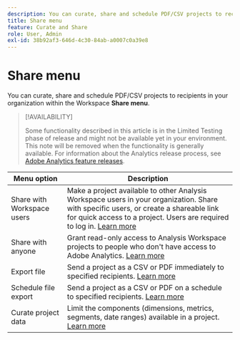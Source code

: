 ```yaml
---
description: You can curate, share and schedule PDF/CSV projects to recipients in your organiziation.
title: Share menu
feature: Curate and Share
role: User, Admin
exl-id: 38b92af3-646d-4c30-84ab-a0007c0a39e8
---
```

# Share menu

You can curate, share and schedule PDF/CSV projects to recipients in your organization within the Workspace **Share menu**.

>[!AVAILABILITY]
>
>Some functionality described in this article is in the Limited Testing phase of release and might not be available yet in your environment. This note will be removed when the functionality is generally available. For information about the Analytics release process, see [Adobe Analytics feature releases](/help/release-notes/releases.md).

|Menu option|Description|
|---|---|
|Share with Workspace users|Make a project available to other Analysis Workspace users in your organization. Share with specific users, or create a shareable link for quick access to a project. Users are required to log in. [Learn more](/help/analyze/analysis-workspace/curate-share/share-projects.md)|
|Share with anyone|Grant read-only access to Analysis Workspace projects to people who don't have access to Adobe Analytics. [Learn more](/help/analyze/analysis-workspace/curate-share/share-projects.md)|
|Export file|Send a project as a CSV or PDF immediately to specified recipients. [Learn more](/help/analyze/analysis-workspace/curate-share/t-schedule-report.md)|
|Schedule file export|Send a project as a CSV or PDF on a schedule to specified recipients. [Learn more](/help/analyze/analysis-workspace/curate-share/t-schedule-report.md)|
|Curate project data|Limit the components (dimensions, metrics, segments, date ranges) available in a project. [Learn more](/help/analyze/analysis-workspace/curate-share/curate.md)|
